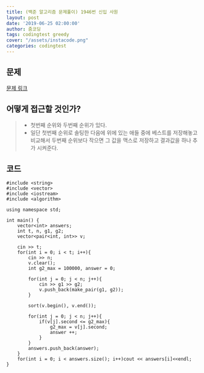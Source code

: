 ```yaml
---
title: (백준 알고리즘 문제풀이) 1946번 신입 사원
layout: post
date: '2019-06-25 02:00:00'
author: 줌코딩
tags: codingtest greedy
cover: "/assets/instacode.png"
categories: codingtest
---
```


## 문제

[문제 링크](https://www.acmicpc.net/problem/1946)


## 어떻게 접근할 것인가?

>* 첫번째 순위와 두번째 순위가 있다. 
>* 일단 첫번째 순위로 솔팅한 다음에 위에 있는 애들 중에 베스트를 저장해놓고 비교해서 두번째 순위보다 작으면 그 값을 맥스로 저장하고 결과값을 하나 추가 시켜준다.

## 코드

    #include <string>
    #include <vector>
    #include <iostream>
    #include <algorithm>

    using namespace std;

    int main() {
        vector<int> answers;
        int t, n, g1, g2;
        vector<pair<int, int>> v;

        cin >> t;
        for(int i = 0; i < t; i++){
            cin >> n;
            v.clear();
            int g2_max = 100000, answer = 0;

            for(int j = 0; j < n; j++){
                cin >> g1 >> g2;
                v.push_back(make_pair(g1, g2));
            }

            sort(v.begin(), v.end());

            for(int j = 0; j < n; j++){
                if(v[j].second <= g2_max){
                    g2_max = v[j].second;
                    answer ++;
                }
            }
            answers.push_back(answer);
        }
        for(int i = 0; i < answers.size(); i++)cout << answers[i]<<endl;
    }


